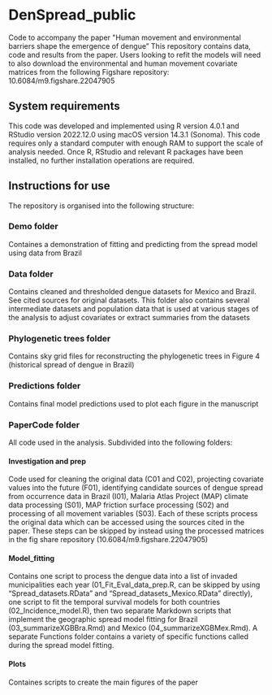 # DenSpread_public
Code to accompany the paper "Human movement and environmental barriers shape the emergence of dengue”
This repository contains data, code and results from the paper. Users looking to refit the models will need to also download the environmental and human movement covariate matrices from the following Figshare repository: 10.6084/m9.figshare.22047905 


## System requirements
This code was developed and implemented using R version 4.0.1 and RStudio version 2022.12.0 using macOS version 14.3.1 (Sonoma). This code requires only a standard computer with enough RAM to support the scale of analysis needed. Once R, RStudio and relevant R packages have been installed, no further installation operations are required.


## Instructions for use
The repository is organised into the following structure:

### Demo folder
Containes a demonstration of fitting and predicting from the spread model using data from Brazil

### Data folder
Contains cleaned and thresholded dengue datasets for Mexico and Brazil. See cited sources for original datasets. This folder also contains several intermediate datasets and population data that is used at various stages of the analysis to adjust covariates or extract summaries from the datasets

### Phylogenetic trees folder
Contains sky grid files for reconstructing the phylogenetic trees in Figure 4 (historical spread of dengue in Brazil)

### Predictions folder
Contains final model predictions used to plot each figure in the manuscript

### PaperCode folder
All code used in the analysis. Subdivided into the following folders:

#### Investigation and prep
Code used for cleaning the original data (C01 and C02), projecting covariate values into the future (F01), identifying candidate sources of dengue spread from occurrence data in Brazil (I01), Malaria Atlas Project (MAP) climate data processing (S01), MAP friction surface processing (S02) and processing of all movement variables (S03). Each of these scripts process the original data which can be accessed using the sources cited in the paper. These steps can be skipped by instead using the processed matrices in the fig share repository (10.6084/m9.figshare.22047905)

#### Model_fitting
Contains one script to process the dengue data into a list of invaded municipalities each year (01_Fit_Eval_data_prep.R, can be skipped by using “Spread_datasets.RData” and “Spread_datasets_Mexico.RData” directly), one script to fit the temporal survival models for both countries (02_Incidence_model.R), then two separate Markdown scripts that implement the geographic spread model fitting for Brazil (03_summarizeXGBBra.Rmd) and Mexico (04_summarizeXGBMex.Rmd). A separate Functions folder contains a variety of specific functions called during the spread model fitting.

#### Plots
Containes scripts to create the main figures of the paper




